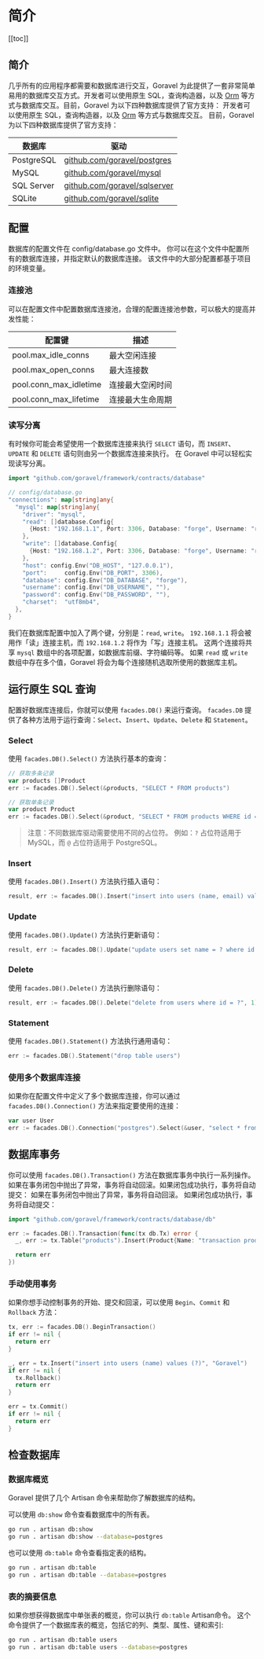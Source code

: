 # 简介

[[toc]]

## 简介

几乎所有的应用程序都需要和数据库进行交互，Goravel 为此提供了一套非常简单易用的数据库交互方式。开发者可以使用原生 SQL，查询构造器，以及 [Orm](../orm/getting-started) 等方式与数据库交互。目前，Goravel 为以下四种数据库提供了官方支持： 开发者可以使用原生 SQL，查询构造器，以及 [Orm](../orm/getting-started) 等方式与数据库交互。 目前，Goravel 为以下四种数据库提供了官方支持：

| 数据库        | 驱动                                                                                   |
| ---------- | ------------------------------------------------------------------------------------ |
| PostgreSQL | [github.com/goravel/postgres](https://github.com/goravel/postgres)   |
| MySQL      | [github.com/goravel/mysql](https://github.com/goravel/mysql)         |
| SQL Server | [github.com/goravel/sqlserver](https://github.com/goravel/sqlserver) |
| SQLite     | [github.com/goravel/sqlite](https://github.com/goravel/sqlite)       |

## 配置

数据库的配置文件在 config/database.go 文件中。 你可以在这个文件中配置所有的数据库连接，并指定默认的数据库连接。 该文件中的大部分配置都基于项目的环境变量。

### 连接池

可以在配置文件中配置数据库连接池，合理的配置连接池参数，可以极大的提高并发性能：

| 配置键                                                                              | 描述       |
| -------------------------------------------------------------------------------- | -------- |
| pool.max_idle_conns    | 最大空闲连接   |
| pool.max_open_conns    | 最大连接数    |
| pool.conn_max_idletime | 连接最大空闲时间 |
| pool.conn_max_lifetime | 连接最大生命周期 |

### 读写分离

有时候你可能会希望使用一个数据库连接来执行 `SELECT` 语句，而 `INSERT`、`UPDATE` 和 `DELETE` 语句则由另一个数据库连接来执行。 在 Goravel 中可以轻松实现读写分离。

```go
import "github.com/goravel/framework/contracts/database"

// config/database.go
"connections": map[string]any{
  "mysql": map[string]any{
    "driver": "mysql",
    "read": []database.Config{
      {Host: "192.168.1.1", Port: 3306, Database: "forge", Username: "root", Password: "123123"},
    },
    "write": []database.Config{
      {Host: "192.168.1.2", Port: 3306, Database: "forge", Username: "root", Password: "123123"},
    },
    "host": config.Env("DB_HOST", "127.0.0.1"),
    "port":     config.Env("DB_PORT", 3306),
    "database": config.Env("DB_DATABASE", "forge"),
    "username": config.Env("DB_USERNAME", ""),
    "password": config.Env("DB_PASSWORD", ""),
    "charset":  "utf8mb4",
  },
}
```

我们在数据库配置中加入了两个键，分别是：`read`, `write`。 `192.168.1.1` 将会被用作「读」连接主机，而 `192.168.1.2` 将作为「写」连接主机。 这两个连接将共享 `mysql` 数组中的各项配置，如数据库前缀、字符编码等。 如果 `read` 或 `write` 数组中存在多个值，Goravel 将会为每个连接随机选取所使用的数据库主机。

## 运行原生 SQL 查询

配置好数据库连接后，你就可以使用 `facades.DB()` 来运行查询。 `facades.DB` 提供了各种方法用于运行查询：`Select`、`Insert`、`Update`、`Delete` 和 `Statement`。

### Select

使用 `facades.DB().Select()` 方法执行基本的查询：

```go
// 获取多条记录
var products []Product
err := facades.DB().Select(&products, "SELECT * FROM products")

// 获取单条记录
var product Product
err := facades.DB().Select(&product, "SELECT * FROM products WHERE id = ?", 1)
```

> 注意：不同数据库驱动需要使用不同的占位符。 例如：`?` 占位符适用于 MySQL，而 `@` 占位符适用于 PostgreSQL。

### Insert

使用 `facades.DB().Insert()` 方法执行插入语句：

```go
result, err := facades.DB().Insert("insert into users (name, email) values (?, ?)", "Goravel", "goravel@example.com")
```

### Update

使用 `facades.DB().Update()` 方法执行更新语句：

```go
result, err := facades.DB().Update("update users set name = ? where id = ?", "Goravel", 1)
```

### Delete

使用 `facades.DB().Delete()` 方法执行删除语句：

```go
result, err := facades.DB().Delete("delete from users where id = ?", 1)
```

### Statement

使用 `facades.DB().Statement()` 方法执行通用语句：

```go
err := facades.DB().Statement("drop table users")
```

### 使用多个数据库连接

如果你在配置文件中定义了多个数据库连接，你可以通过 `facades.DB().Connection()` 方法来指定要使用的连接：

```go
var user User
err := facades.DB().Connection("postgres").Select(&user, "select * from users where id = ?", 1)
```

## 数据库事务

你可以使用 `facades.DB().Transaction()` 方法在数据库事务中执行一系列操作。如果在事务闭包中抛出了异常，事务将自动回滚。如果闭包成功执行，事务将自动提交： 如果在事务闭包中抛出了异常，事务将自动回滚。 如果闭包成功执行，事务将自动提交：

```go
import "github.com/goravel/framework/contracts/database/db"

err := facades.DB().Transaction(func(tx db.Tx) error {
  _, err := tx.Table("products").Insert(Product{Name: "transaction product1"})

  return err
})
```

### 手动使用事务

如果你想手动控制事务的开始、提交和回滚，可以使用 `Begin`、`Commit` 和 `Rollback` 方法：

```go
tx, err := facades.DB().BeginTransaction()
if err != nil {
  return err
}

_, err = tx.Insert("insert into users (name) values (?)", "Goravel")
if err != nil {
  tx.Rollback()
  return err
}

err = tx.Commit()
if err != nil {
  return err
}
```

## 检查数据库

### 数据库概览

Goravel 提供了几个 Artisan 命令来帮助你了解数据库的结构。

可以使用 `db:show` 命令查看数据库中的所有表。

```bash
go run . artisan db:show
go run . artisan db:show --database=postgres
```

也可以使用 `db:table` 命令查看指定表的结构。

```bash
go run . artisan db:table
go run . artisan db:table --database=postgres
```

### 表的摘要信息

如果你想获得数据库中单张表的概览，你可以执行 `db:table` Artisan命令。 这个命令提供了一个数据库表的概览，包括它的列、类型、属性、键和索引:

```bash
go run . artisan db:table users
go run . artisan db:table users --database=postgres
```

